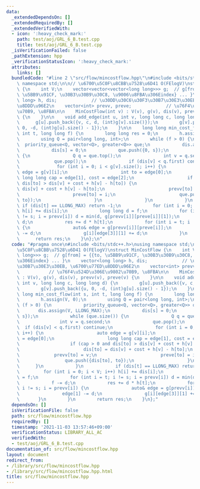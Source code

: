 ```yaml
---
data:
  _extendedDependsOn: []
  _extendedRequiredBy: []
  _extendedVerifiedWith:
  - icon: ':heavy_check_mark:'
    path: test/aoj/GRL_6_B.test.cpp
    title: test/aoj/GRL_6_B.test.cpp
  _isVerificationFailed: false
  _pathExtension: hpp
  _verificationStatusIcon: ':heavy_check_mark:'
  attributes:
    links: []
  bundledCode: "#line 2 \"src/flow/mincostflow.hpp\"\n#include <bits/stdc++.h>\nusing\
    \ namespace std;\n\n// \u6700\u5C0F\u8CBB\u7528\u6D41 O(FElogV)\nstruct MinCostFlow\
    \ {\n    int V;\n    vector<vector<vector<long long>>> g;  // g[from] = {{to,\
    \ \u5BB9\u91CF, \u30B3\u30B9\u30C8, \u9006\u8FBA\u306Eindex} ... }\n    vector<long\
    \ long> h, dis;             // \u30DD\u30C6\u30F3\u30B7\u30E3\u30EB, \u6700\u77ED\
    \u8DDD\u96E2\n    vector<int> prevv, preve;             // \u76F4\u524D\u306E\u9802\
    \u70B9, \u8FBA\n\n    MinCostFlow(int v) : V(v), g(v), dis(v), prevv(v), preve(v)\
    \ {\n    }\n\n    void add_edge(int u, int v, long long c, long long d) {\n  \
    \      g[u].push_back({v, c, d, (int)g[v].size()});\n        g[v].push_back({u,\
    \ 0, -d, (int)g[u].size() - 1});\n    }\n\n    long long min_cost_flow(int s,\
    \ int t, long long f) {\n        long long res = 0;\n        h.assign(V, 0);\n\
    \        using Q = pair<long long, int>;\n        while (f > 0) {\n          \
    \  priority_queue<Q, vector<Q>, greater<Q>> que;\n            dis.assign(V, LLONG_MAX);\n\
    \            dis[s] = 0;\n            que.push({0, s});\n            while (que.size())\
    \ {\n                Q q = que.top();\n                int v = q.second;\n   \
    \             que.pop();\n                if (dis[v] < q.first) continue;\n  \
    \              for (int i = 0; i < g[v].size(); i++) {\n                    auto\
    \ edge = g[v][i];\n                    int to = edge[0];\n                   \
    \ long long cap = edge[1], cost = edge[2];\n                    if (cap > 0 and\
    \ dis[to] > dis[v] + cost + h[v] - h[to]) {\n                        dis[to] =\
    \ dis[v] + cost + h[v] - h[to];\n                        prevv[to] = v;\n    \
    \                    preve[to] = i;\n                        que.push({dis[to],\
    \ to});\n                    }\n                }\n            }\n           \
    \ if (dis[t] == LLONG_MAX) return -1;\n            for (int i = 0; i < V; i++)\
    \ h[i] += dis[i];\n            long long d = f;\n            for (int i = t; i\
    \ != s; i = prevv[i]) d = min(d, g[prevv[i]][preve[i]][1]);\n            f -=\
    \ d;\n            res += d * h[t];\n            for (int i = t; i != s; i = prevv[i])\
    \ {\n                auto& edge = g[prevv[i]][preve[i]];\n                edge[1]\
    \ -= d;\n                g[i][edge[3]][1] += d;\n            }\n        }\n  \
    \      return res;\n    }\n};\n"
  code: "#pragma once\n#include <bits/stdc++.h>\nusing namespace std;\n\n// \u6700\
    \u5C0F\u8CBB\u7528\u6D41 O(FElogV)\nstruct MinCostFlow {\n    int V;\n    vector<vector<vector<long\
    \ long>>> g;  // g[from] = {{to, \u5BB9\u91CF, \u30B3\u30B9\u30C8, \u9006\u8FBA\
    \u306Eindex} ... }\n    vector<long long> h, dis;             // \u30DD\u30C6\u30F3\
    \u30B7\u30E3\u30EB, \u6700\u77ED\u8DDD\u96E2\n    vector<int> prevv, preve;  \
    \           // \u76F4\u524D\u306E\u9802\u70B9, \u8FBA\n\n    MinCostFlow(int v)\
    \ : V(v), g(v), dis(v), prevv(v), preve(v) {\n    }\n\n    void add_edge(int u,\
    \ int v, long long c, long long d) {\n        g[u].push_back({v, c, d, (int)g[v].size()});\n\
    \        g[v].push_back({u, 0, -d, (int)g[u].size() - 1});\n    }\n\n    long\
    \ long min_cost_flow(int s, int t, long long f) {\n        long long res = 0;\n\
    \        h.assign(V, 0);\n        using Q = pair<long long, int>;\n        while\
    \ (f > 0) {\n            priority_queue<Q, vector<Q>, greater<Q>> que;\n     \
    \       dis.assign(V, LLONG_MAX);\n            dis[s] = 0;\n            que.push({0,\
    \ s});\n            while (que.size()) {\n                Q q = que.top();\n \
    \               int v = q.second;\n                que.pop();\n              \
    \  if (dis[v] < q.first) continue;\n                for (int i = 0; i < g[v].size();\
    \ i++) {\n                    auto edge = g[v][i];\n                    int to\
    \ = edge[0];\n                    long long cap = edge[1], cost = edge[2];\n \
    \                   if (cap > 0 and dis[to] > dis[v] + cost + h[v] - h[to]) {\n\
    \                        dis[to] = dis[v] + cost + h[v] - h[to];\n           \
    \             prevv[to] = v;\n                        preve[to] = i;\n       \
    \                 que.push({dis[to], to});\n                    }\n          \
    \      }\n            }\n            if (dis[t] == LLONG_MAX) return -1;\n   \
    \         for (int i = 0; i < V; i++) h[i] += dis[i];\n            long long d\
    \ = f;\n            for (int i = t; i != s; i = prevv[i]) d = min(d, g[prevv[i]][preve[i]][1]);\n\
    \            f -= d;\n            res += d * h[t];\n            for (int i = t;\
    \ i != s; i = prevv[i]) {\n                auto& edge = g[prevv[i]][preve[i]];\n\
    \                edge[1] -= d;\n                g[i][edge[3]][1] += d;\n     \
    \       }\n        }\n        return res;\n    }\n};"
  dependsOn: []
  isVerificationFile: false
  path: src/flow/mincostflow.hpp
  requiredBy: []
  timestamp: '2021-11-03 13:57:46+09:00'
  verificationStatus: LIBRARY_ALL_AC
  verifiedWith:
  - test/aoj/GRL_6_B.test.cpp
documentation_of: src/flow/mincostflow.hpp
layout: document
redirect_from:
- /library/src/flow/mincostflow.hpp
- /library/src/flow/mincostflow.hpp.html
title: src/flow/mincostflow.hpp
---
```

